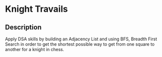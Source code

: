 # Knight Travails

## Description
Apply DSA skills by building an Adjacency List and using BFS, Breadth First Search in order to get the shortest possible way to get from one square to another for a knight in chess.